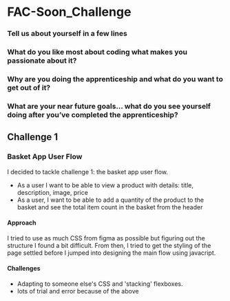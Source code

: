 # FAC-Soon_Challenge

### Tell us about yourself in a few lines

### What do you like most about coding what makes you passionate about it?

### Why are you doing the apprenticeship and what do you want to get out of it?

### What are your near future goals… what do you see yourself doing after you’ve completed the apprenticeship?

## Challenge 1
### Basket App User Flow
I decided to tackle challenge 1: the basket app user flow. 

- As a user I want to be able to view a product with details: title, description, image, price
- As a user, I want to be able to add a quantity of the product to the basket and see the total item count in the basket from the header

#### Approach 
I tried to use as much CSS from figma as possible but figuring out the structure I found a bit difficult. 
From then, I tried to get the styling of the page settled before I jumped into designing the main flow using javacript. 

#### Challenges
- Adapting to someone else's CSS and 'stacking' flexboxes. 
- lots of trial and error because of the above